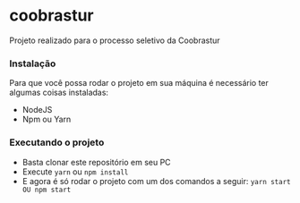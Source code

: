 # coobrastur
Projeto realizado para o processo seletivo da Coobrastur

### Instalação
Para que você possa rodar o projeto em sua máquina é necessário ter algumas coisas instaladas:
- NodeJS
- Npm ou Yarn

### Executando o projeto
- Basta clonar este repositório em seu PC
- Execute ```yarn``` ou ```npm install```
- E agora é só rodar o projeto com um dos comandos a seguir: ```yarn start OU npm start```
